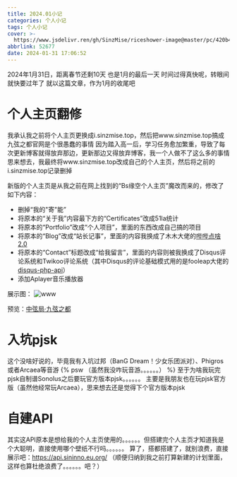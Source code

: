 ```yaml
---
title: 2024.01小记
categories: 个人小记
tags: 个人小记
cover: >-
  https://www.jsdelivr.ren/gh/SinzMise/riceshower-image@master/pc/420b45c1-cdd7-4803-b9ad-e1d690790017.png
abbrlink: 52677
date: 2024-01-31 17:06:52
---
```

2024年1月31日，距离春节还剩10天
也是1月的最后一天
时间过得真快呢，转眼间就快要过年了
就以这篇文章，作为1月的收尾吧

# 个人主页翻修
我承认我之前将个人主页更换成i.sinzmise.top，然后把www.sinzmise.top搞成九弦之都官网是个很愚蠢的事情
因为踏入高一后，学习任务愈加繁重，导致了每次更新博客就得放弃那边，更新那边又得放弃博客，我一个人做不了这么多的事情
思来想去，我最终将www.sinzmise.top改成自己的个人主页，然后将之前的i.sinzmise.top记录删掉

新版的个人主页是从我之前在网上找到的“Bs缘空个人主页”魔改而来的，修改了如下内容：
- 删掉“我的"寄"能”
- 将原本的“关于我”内容最下方的“Certificates”改成51la统计
- 将原本的“Portfolio”改成“个人项目”，里面的东西改成自己搞的项目
- 将原本的“Blog”改成“站长记事”，里面的内容我换成了木木大佬的[哔哔点啥2.0](https://immmmm.com/bb-by-memos/)
- 将原本的“Contact”标题改成“给我留言”，里面的内容则被我换成了Disqus评论系统和Twikoo评论系统（其中Disqus的评论基础模式用的是fooleap大佬的[disqus-php-api](https://github.com/fooleap/disqus-php-api)）
- 添加Aplayer音乐播放器

展示图：
![www](https://www.jsdelivr.ren/gh/SinzMise/picx-images-hosting@master/20240131/www.sinzmise.top.6nqhgv7ubg40.webp)

预览：[中弦局·九弦之都](https://www.sinzmise.top/)
# 入坑pjsk
这个没啥好说的，毕竟我有入坑过邦（BanG Dream！少女乐团派对）、Phigros或者Arcaea等音游
{% psw （虽然我没咋玩音游。。。。。。） %}
至于为啥我玩完pjsk自制谱Sonolus之后要玩官方版本pjsk。。。。。。
主要是我朋友也在玩pjsk官方版（虽然他经常玩Arcaea），思来想去还是觉得下个官方版本pjsk

# 自建API
其实这API原本是想给我的个人主页使用的。。。。。。但搭建完个人主页才知道我是个大聪明，直接使用哪个壁纸不行吗。。。。。。
算了，搭都搭建了，就别浪费，直接展示吧：https://api.sininno.eu.org/
（顺便归纳到我之前打算新建的计划里面，这样也算杜绝浪费了。。。。。。吧？）